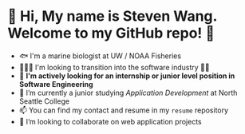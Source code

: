 # 👋 Hi, My name is Steven Wang. Welcome to my GitHub repo! 🤠
- 🐟 I'm a marine biologist at UW / NOAA Fisheries
- 🏄🏻‍♂️ I'm looking to transition into the software industry 👨‍💻
- 🐣 **I'm actively looking for an internship or junior level position in Software Engineering**
- 🌱 I’m currently a junior studying *Application Development* at North Seattle College
- 📫 You can find my contact and resume in my `resume` repository
- 💞 I’m looking to collaborate on web application projects
<!---
shipitsteven/shipitsteven is a ✨ special ✨ repository because its `README.md` (this file) appears on your GitHub profile.
You can click the Preview link to take a look at your changes.
--->
